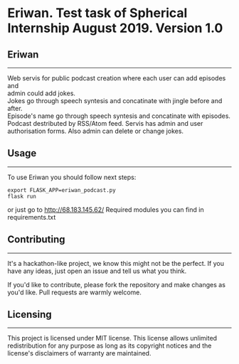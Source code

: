 # Eriwan. Test task of Spherical Internship August 2019. Version 1.0

## Eriwan
-------------
Web servis for public podcast creation where each user can add episodes and   
admin could add jokes.   
Jokes go through speech syntesis and concatinate with jingle before and after.  
Episode's name go through speech syntesis and concatinate with episodes.
Podcast destributed by RSS/Atom feed.
Servis has admin and user authorisation forms. 
Also admin can delete or change jokes.


## Usage
-------------
To use Eriwan you should follow next steps:  
```
export FLASK_APP=eriwan_podcast.py   
flask run
```
or just go to http://68.183.145.62/
Required modules you can find in requirements.txt

## Contributing
-------------
It's a hackathon-like project, we know this might not be the perfect. If you have any ideas, just open an issue and tell us what you think.

If you'd like to contribute, please fork the repository and make changes as you'd like. Pull requests are warmly welcome.


## Licensing
-------------
This project is licensed under MIT license. This license allows unlimited redistribution for any purpose as long as its copyright notices and the license's disclaimers of warranty are maintained. 

